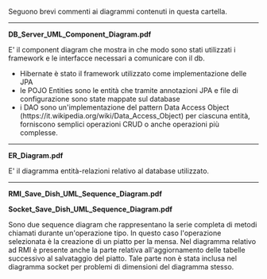 Seguono brevi commenti ai diagrammi contenuti in questa cartella.</p>
<hr>
<b>DB_Server_UML_Component_Diagram.pdf</b>
<p>
E' il component diagram che mostra in che modo sono stati utilizzati i framework e le interfacce necessari a comunicare
 con il db. 
 <ul>
  <li>Hibernate è stato il framework utilizzato come implementazione delle JPA</li>
  <li>le POJO Entities sono le entità che tramite annotazioni JPA e file di configurazione sono state mappate sul database</li>
  <li>i DAO sono un'implementazione del pattern Data Access Object (https://it.wikipedia.org/wiki/Data_Access_Object) per ciascuna entità, forniscono semplici operazioni CRUD o anche operazioni più complesse.</li>
 </ul>
</p>
<hr>
<b>ER_Diagram.pdf</b>
<p>
E' il diagramma entità-relazioni relativo al database utilizzato.
</p>
<hr>
<b>RMI_Save_Dish_UML_Sequence_Diagram.pdf<p>Socket_Save_Dish_UML_Sequence_Diagram.pdf</b>
<p>
Sono due sequence diagram che rappresentano la serie completa di metodi chiamati durante un'operazione tipo.
In questo caso l'operazione selezionata è la creazione di un piatto per la mensa.
Nel diagramma relativo ad RMI è presente anche la parte relativa all'aggiornamento delle tabelle successivo
al salvataggio del piatto. Tale parte non è stata inclusa nel diagramma socket per problemi di dimensioni
del diagramma stesso.
</p>
